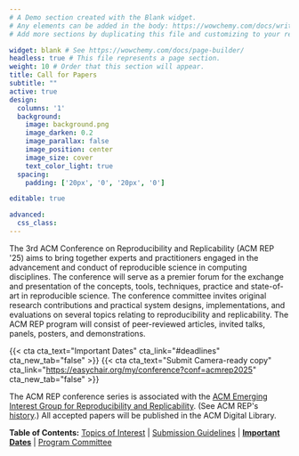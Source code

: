 ```yaml
---
# A Demo section created with the Blank widget.
# Any elements can be added in the body: https://wowchemy.com/docs/writing-markdown-latex/
# Add more sections by duplicating this file and customizing to your requirements.

widget: blank # See https://wowchemy.com/docs/page-builder/
headless: true # This file represents a page section.
weight: 10 # Order that this section will appear.
title: Call for Papers
subtitle: ""
active: true
design:
  columns: '1'
  background:
    image: background.png
    image_darken: 0.2
    image_parallax: false
    image_position: center
    image_size: cover
    text_color_light: true
  spacing:
    padding: ['20px', '0', '20px', '0']

editable: true

advanced:
  css_class: 
---
```


The 3rd ACM Conference on Reproducibility and Replicability (ACM REP '25) aims to bring together experts and practitioners engaged in the advancement and conduct of reproducible science in computing disciplines. The conference will serve as a premier forum for the exchange and presentation of the concepts, tools, techniques, practice and state-of-art in reproducible science. The conference committee invites original research contributions and practical system designs, implementations, and evaluations on several topics relating to reproducibility and replicability. The ACM REP program will consist of peer-reviewed articles, invited talks, panels, posters, and demonstrations. 

{{< cta cta_text="Important Dates" cta_link="#deadlines" cta_new_tab="false" >}}
{{< cta cta_text="Submit Camera-ready copy" cta_link="https://easychair.org/my/conference?conf=acmrep2025" cta_new_tab="false" >}}

The ACM REP conference series is associated with the [ACM Emerging Interest Group for Reproducibility and Replicability](https://reproducibility.acm.org/). (See ACM REP's [history](https://acm-rep.github.io/history).) All accepted papers will be published in the ACM Digital Library.

**Table of Contents:** [Topics of Interest](#topics) | [Submission Guidelines](#submissions) | [**Important Dates**](#deadlines) | [Program Committee](#pc)
